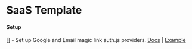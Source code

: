 # SaaS Template

#### Setup

[] - Set up Google and Email magic link auth.js providers. [Docs](https://authjs.dev/getting-started/authentication) | [Example](claude.ai)

